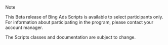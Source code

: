 > [!NOTE]
> This Beta release of Bing Ads Scripts is available to select participants only. For information about participating in the program, please contact your account manager.
>
> The Scripts classes and documentation are subject to change.